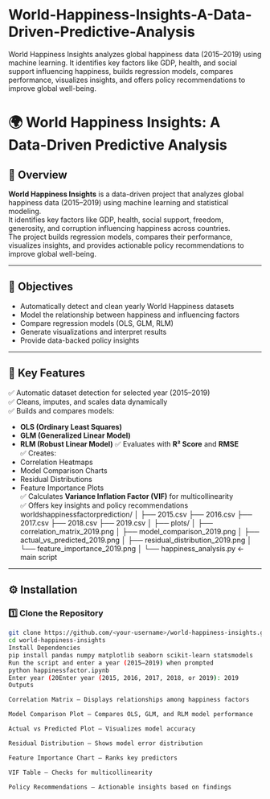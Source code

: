 # World-Happiness-Insights-A-Data-Driven-Predictive-Analysis
World Happiness Insights analyzes global happiness data (2015–2019) using machine learning. It identifies key factors like GDP, health, and social support influencing happiness, builds regression models, compares performance, visualizes insights, and offers policy recommendations to improve global well-being.
# 🌍 World Happiness Insights: A Data-Driven Predictive Analysis

## 📖 Overview
**World Happiness Insights** is a data-driven project that analyzes global happiness data (2015–2019) using machine learning and statistical modeling.  
It identifies key factors like GDP, health, social support, freedom, generosity, and corruption influencing happiness across countries.  
The project builds regression models, compares their performance, visualizes insights, and provides actionable policy recommendations to improve global well-being.

---

## 🎯 Objectives
- Automatically detect and clean yearly World Happiness datasets  
- Model the relationship between happiness and influencing factors  
- Compare regression models (OLS, GLM, RLM)  
- Generate visualizations and interpret results  
- Provide data-backed policy insights  

---

## 🧩 Key Features
✅ Automatic dataset detection for selected year (2015–2019)  
✅ Cleans, imputes, and scales data dynamically  
✅ Builds and compares models:
   - **OLS (Ordinary Least Squares)**
   - **GLM (Generalized Linear Model)**
   - **RLM (Robust Linear Model)**
✅ Evaluates with **R² Score** and **RMSE**  
✅ Creates:
   - Correlation Heatmaps  
   - Model Comparison Charts  
   - Residual Distributions  
   - Feature Importance Plots  
✅ Calculates **Variance Inflation Factor (VIF)** for multicollinearity  
✅ Offers key insights and policy recommendations
worldshappinessfactorprediction/
│
├── 2015.csv
├── 2016.csv
├── 2017.csv
├── 2018.csv
├── 2019.csv
│
├── plots/
│ ├── correlation_matrix_2019.png
│ ├── model_comparison_2019.png
│ ├── actual_vs_predicted_2019.png
│ ├── residual_distribution_2019.png
│ └── feature_importance_2019.png
│
└── happiness_analysis.py ← main script

---

## ⚙️ Installation

### 1️⃣ Clone the Repository
```bash
git clone https://github.com/<your-username>/world-happiness-insights.git
cd world-happiness-insights
Install Dependencies
pip install pandas numpy matplotlib seaborn scikit-learn statsmodels
Run the script and enter a year (2015–2019) when prompted
python happinessfactor.ipynb
Enter year (20Enter year (2015, 2016, 2017, 2018, or 2019): 2019
Outputs

Correlation Matrix – Displays relationships among happiness factors

Model Comparison Plot – Compares OLS, GLM, and RLM model performance

Actual vs Predicted Plot – Visualizes model accuracy

Residual Distribution – Shows model error distribution

Feature Importance Chart – Ranks key predictors

VIF Table – Checks for multicollinearity

Policy Recommendations – Actionable insights based on findings


